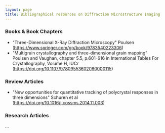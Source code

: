 ```yaml
---
layout: page
title: Bibliographical resources on Diffraction Microstructure Imaging
---
```



### Books & Book Chapters


* "Three-Dimensional X-Ray Diffraction Microscopy" Poulsen (https://www.springer.com/gp/book/9783540223306)
* "Multigrain crystallography and three-dimensional grain mapping" Poulsen and Vaughan, chapter 5.5, p.601-616 in International Tables For Crystallography, Volume H, IUCr (https://doi.org/10.1107/97809553602060000115)


### Review Articles

* "New opportunities for quantitative tracking of polycrystal responses in three dimensions" Schuren et al (https://doi.org/10.1016/j.cossms.2014.11.003)

### Research Articles

...
